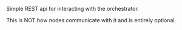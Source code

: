Simple REST api for interacting with the orchestrator.

This is NOT how nodes communicate with it and is entirely optional.
